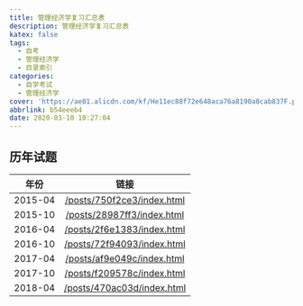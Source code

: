 ```yaml
---
title: 管理经济学复习汇总表
description: 管理经济学复习汇总表
katex: false
tags:
  - 自考
  - 管理经济学
  - 目录索引
categories: 
  - 自学考试
  - 管理经济学
cover: 'https://ae01.alicdn.com/kf/He11ec88f72e648aca76a8190a8cab837F.png'
abbrlink: b54eeeb4
date: 2020-03-10 10:27:04
---
```


## 历年试题

|  年份   |                           链接                           |
| :-----: | :------------------------------------------------------: |
| 2015-04 | [/posts/750f2ce3/index.html](/posts/750f2ce3/index.html) |
| 2015-10 | [/posts/28987ff3/index.html](/posts/28987ff3/index.html) |
| 2016-04 | [/posts/2f6e1383/index.html](/posts/2f6e1383/index.html) |
| 2016-10 | [/posts/72f94093/index.html](/posts/72f94093/index.html) |
| 2017-04 | [/posts/af9e049c/index.html](/posts/af9e049c/index.html) |
| 2017-10 | [/posts/f209578c/index.html](/posts/f209578c/index.html) |
| 2018-04 | [/posts/470ac03d/index.html](/posts/470ac03d/index.html) |

